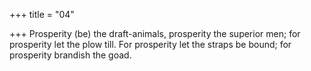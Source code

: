 +++
title = "04"

+++
Prosperity (be) the draft-animals, prosperity the superior men; for  prosperity let the plow till.
For prosperity let the straps be bound; for prosperity brandish the goad. 